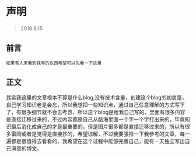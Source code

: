 # 声明
> 2018.8.15
## 前言
    如果有人来看到我写的东西希望可以先看一下这里
## 正文
其实我这里的文章根本不算是什么blog,没有技术含量，创建这个blog的初衷是，自己学习知识老是会忘，所以我想把一些知识点，通过自己任意理解的方式写下了，有很多细节就不会去考虑，所以这个blog是给我自己写的，里面有很多内容是直接迁移过来的，不过内容都是自己从脑海里面一个字一个字打出来的，毕竟知识最后消化成自己的才是最重要的，但是图片很多都是直接迁移过来的，所以有很多雷同或者是觉得是直接抄的，希望谅解，不过我要强推一下我参考的文章，每一遍都是很值得去看看的，我希望在这个过程中能够完善自己，能有一天独立写出自己满意的博文。